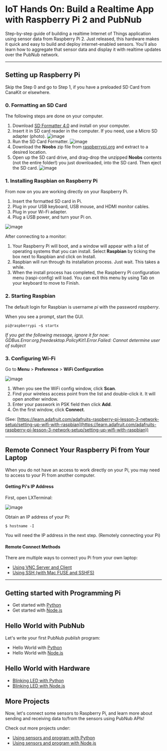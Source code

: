 # IoT Hands On: Build a Realtime App with Raspberry Pi 2 and PubNub

Step-by-step guide of building a realtime Internet of Things application using sensor data from Raspberry Pi 2. Just released, this hardware makes it quick and easy to build and deploy internet-enabled sensors. You'll also learn how to aggregate that sensor data and display it with realtime updates over the PubNub network.

---

## Setting up Raspberry Pi

Skip the Step 0 and go to Step 1, if you have a preloaded SD Card from CanaKit or elsewhere.

### 0. Formatting an SD Card

The following steps are done on your computer.

1. Download [SD Formatter 4.0](https://www.sdcard.org/downloads/formatter_4) and install on your computer.
2. Insert it in SD card reader in the computer. If you need, use a Micro SD adapter (photo).
![image](images/sd-adapter.jpg)
3. Run the SD Card Formatter.
![image](images/sd-formatter.png)
4. Download the **Noobs** zip file from [raspberrypi.org](http://www.raspberrypi.org/downloads/) and extract to a desired location.
5. Open up the SD card drive, and drag-drop the unzipped **Noobs** contents (not the entire folder!) you just downloaded, into the SD card. Then eject the SD card.
![image](images/noobs.png)

### 1. Installing Raspbian on Raspberry Pi

From now on you are working directly on your Raspberry Pi.

1. Insert the formatted SD card in Pi.
2. Plug in your USB keyboard, USB mouse, and HDMI monitor cables.
3. Plug in your Wi-Fi adapter.
4. Plug a USB power, and turn your Pi on.

![image](images/piperipherals.png)

After connecting to a monitor:

1. Your Raspberry Pi will boot, and a window will appear with a list of operating systems that you can install. Select **Raspbian** by ticking the box next to Raspbian and click on Install.
2. Raspbian will run through its installation process. Just wait. This takes a while.
3. When the install process has completed, the Raspberry Pi configuration menu (raspi-config) will load. You can exit this menu by using Tab on your keyboard to move to Finish.

### 2. Starting Raspbian

The default login for Raspbian is username *pi* with the password *raspberry*.

When you see a prompt, start the GUI.

`pi@raspberrypi ~$ startx`

*If you get the following message, ignore it for now:
GDBus.Error:org.freedesktop.PolicyKit1.Error.Failed: Cannot determine user of subject*

### 3. Configuring Wi-Fi

Go to **Menu** > **Preference** > **WiFi Configuration**

![image](images/wifi-config.png)

1. When you see the WiFi config window, click **Scan**.
2. Find your wireless access point from the list and double-click it. It will open another window.
3. Enter your passwork in PSK field then click **Add**.
4. On the first window, click **Connect**.

(See: [https://learn.adafruit.com/adafruits-raspberry-pi-lesson-3-network-setup/setting-up-wifi-with-raspbian](https://learn.adafruit.com/adafruits-raspberry-pi-lesson-3-network-setup/setting-up-wifi-with-raspbian))


---

## Remote Connect Your Raspberry Pi from Your Laptop

When you do not have an access to work directly on your Pi, you may need to access to your Pi from another computer.


#### Getting Pi's IP Address

First, open LXTerminal:
 
![image](images/LXTerminal.png)

Obtain an IP address of your Pi:

`$ hostname -I`

You will need the IP address in the next step. (Remotely connecting your Pi)

#### Remote Connect Methods

There are multiple ways to connect you Pi from your own laptop:

- [Using VNC Server and Client](remote-vnc.md)
- [Using SSH (with Mac FUSE and SSHFS)](SSHFS%2BMacFUSE.md)

---

## Getting started with Programming Pi

- Get started with [Python](projects-python/)
- Get started with [Node.js](projects-nodejs/)


## Hello World with PubNub

Let's write your first PubNub *publish* program:

- Hello World with [Python](projects-python/helloworld/)
- Hello World with [Node.js](projects-nodejs/hello-world/)


## Hello World with Hardware

- [Blinking LED with Python](projects-python/led/)
- [Blinking LED with Node.js](projects-nodejs/led/)

## More Projects

Now, let's connect some sensors to Raspberry Pi, and learn more about sending and receiving data to/from the sensors using PubNub APIs!

Check out more projects under:

- [Using sensors and program with Python](projects-python)
- [Using sensors and program with Node.js](projects-nodejs)
